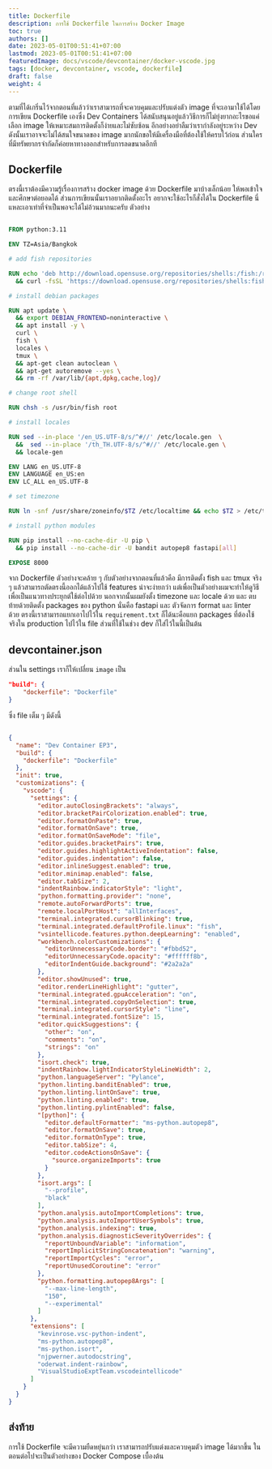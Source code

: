 ```yaml
---
title: Dockerfile
description: การใช้ Dockerfile ในการสร้าง Docker Image
toc: true
authors: []
date: 2023-05-01T00:51:41+07:00
lastmod: 2023-05-01T00:51:41+07:00
featuredImage: docs/vscode/devcontainer/docker-vscode.jpg
tags: [docker, devcontainer, vscode, dockerfile]
draft: false
weight: 4
---
```


ตามที่ได้เกริ่นไว้จากตอนที่แล้วว่าเราสามารถที่จะควบคุมและปรับแต่งตัว image ที่จะเอามาใช้ได้โดยการเขียน Dockerfile เองซึ่ง Dev Containers ได้สนับสนุนอยู่แล้ววิธีการก็ไม่ยุ่งยากอะไรขอแค่เลือก image ให้เหมาะสมการติดตั้งก็ง่ายและไม่ซับซ้อน อีกอย่างอย่าลืมว่าเรากำลังอยู่ระหว่าง Dev ดังนั้นเราอาจจะไม่ได้สนใจขนาดของ image มากนักขอให้มีเครื่องมือที่ต้องใช้ให้ครบไว้ก่อน ส่วนใครที่มีทรัพยากรจำกัดก็ค่อยหาทางออกสำหรับการลดขนาดอีกที

## Dockerfile

ตรงนี้เราต้องมีความรู้เรื่องการสร้าง docker image ด้วย Dockerfile มาบ้างเล็กน้อย ให้พอเข้าใจและศึกษาต่อยอดได้ ส่วนการเขียนนั้นเราอยากติดตั้งอะไร อยากจะใช้อะไรก็สั่งได้ใน Dockerfile นี่แหละเอาเท่าที่จำเป็นพอจะได้ไม่อ้วนมากนะครับ ตัวอย่าง

```dockerfile

FROM python:3.11

ENV TZ=Asia/Bangkok

# add fish repositories

RUN echo 'deb http://download.opensuse.org/repositories/shells:/fish:/release:/3/Debian_11/ /' >/etc/apt/sources.list.d/shells:fish:release:3.list \
  && curl -fsSL 'https://download.opensuse.org/repositories/shells:fish:release:3/Debian_11/Release.key' | gpg --dearmor >/etc/apt/trusted.gpg.d/shells_fish_release_3.gpg

# install debian packages

RUN apt update \
  && export DEBIAN_FRONTEND=noninteractive \
  && apt install -y \
  curl \
  fish \
  locales \
  tmux \
  && apt-get clean autoclean \
  && apt-get autoremove --yes \
  && rm -rf /var/lib/{apt,dpkg,cache,log}/

# change root shell

RUN chsh -s /usr/bin/fish root

# install locales

RUN sed --in-place '/en_US.UTF-8/s/^#//' /etc/locale.gen  \
  &&  sed --in-place '/th_TH.UTF-8/s/^#//' /etc/locale.gen \
  && locale-gen

ENV LANG en_US.UTF-8
ENV LANGUAGE en_US:en
ENV LC_ALL en_US.UTF-8

# set timezone

RUN ln -snf /usr/share/zoneinfo/$TZ /etc/localtime && echo $TZ > /etc/timezone

# install python modules

RUN pip install --no-cache-dir -U pip \
  && pip install --no-cache-dir -U bandit autopep8 fastapi[all]

EXPOSE 8000


```

จาก Dockerfile ตัวอย่างจะคล้าย ๆ กับตัวอย่างจากตอนที่แล้วคือ มีการติดตั้ง fish และ tmux จริง ๆ แล้วสามารถตัดตรงนี้ออกได้แล้วไปใช้ features น่าจะง่ายกว่า แต่เพื่อเป็นตัวอย่างผมจะทำให้ดูวิธีเพื่อเป็นแนวทางประยุกต์ใช้ต่อไปด้วย นอกจากนั้นผมยังตั้ง timezone และ locale ด้วย และ ตบท้ายด้วยติดตั้ง packages ของ python นั่นคือ fastapi และ ตัวจัดการ format และ linter ด้วย ตรงนี้เราสามารถแยกเอาไปไว้ใน `requirement.txt` ก็ได้นะคือแยก packages ที่ต้องใช้จริงใน production ไปไว้ใน file ส่วนที่ใช้ในช่วง dev ก็ใส่ไว้ในนี้เป็นต้น

## devcontainer.json

ส่วนใน settings เราก็ให้เปลี่ยน `image` เป็น

```json
"build": {
    "dockerfile": "Dockerfile"
}

```

ซึ่ง file เต็ม ๆ มีดังนี้

```json

{
  "name": "Dev Container EP3",
  "build": {
    "dockerfile": "Dockerfile"
  },
  "init": true,
  "customizations": {
    "vscode": {
      "settings": {
        "editor.autoClosingBrackets": "always",
        "editor.bracketPairColorization.enabled": true,
        "editor.formatOnPaste": true,
        "editor.formatOnSave": true,
        "editor.formatOnSaveMode": "file",
        "editor.guides.bracketPairs": true,
        "editor.guides.highlightActiveIndentation": false,
        "editor.guides.indentation": false,
        "editor.inlineSuggest.enabled": true,
        "editor.minimap.enabled": false,
        "editor.tabSize": 2,
        "indentRainbow.indicatorStyle": "light",
        "python.formatting.provider": "none",
        "remote.autoForwardPorts": true,
        "remote.localPortHost": "allInterfaces",
        "terminal.integrated.cursorBlinking": true,
        "terminal.integrated.defaultProfile.linux": "fish",
        "vsintellicode.features.python.deepLearning": "enabled",
        "workbench.colorCustomizations": {
          "editorUnnecessaryCode.border": "#fbbd52",
          "editorUnnecessaryCode.opacity": "#ffffff8b",
          "editorIndentGuide.background": "#2a2a2a"
        },
        "editor.showUnused": true,
        "editor.renderLineHighlight": "gutter",
        "terminal.integrated.gpuAcceleration": "on",
        "terminal.integrated.copyOnSelection": true,
        "terminal.integrated.cursorStyle": "line",
        "terminal.integrated.fontSize": 15,
        "editor.quickSuggestions": {
          "other": "on",
          "comments": "on",
          "strings": "on"
        },
        "isort.check": true,
        "indentRainbow.lightIndicatorStyleLineWidth": 2,
        "python.languageServer": "Pylance",
        "python.linting.banditEnabled": true,
        "python.linting.lintOnSave": true,
        "python.linting.enabled": true,
        "python.linting.pylintEnabled": false,
        "[python]": {
          "editor.defaultFormatter": "ms-python.autopep8",
          "editor.formatOnSave": true,
          "editor.formatOnType": true,
          "editor.tabSize": 4,
          "editor.codeActionsOnSave": {
            "source.organizeImports": true
          }
        },
        "isort.args": [
          "--profile",
          "black"
        ],
        "python.analysis.autoImportCompletions": true,
        "python.analysis.autoImportUserSymbols": true,
        "python.analysis.indexing": true,
        "python.analysis.diagnosticSeverityOverrides": {
          "reportUnboundVariable": "information",
          "reportImplicitStringConcatenation": "warning",
          "reportImportCycles": "error",
          "reportUnusedCoroutine": "error"
        },
        "python.formatting.autopep8Args": [
          "--max-line-length",
          "150",
          "--experimental"
        ]
      },
      "extensions": [
        "kevinrose.vsc-python-indent",
        "ms-python.autopep8",
        "ms-python.isort",
        "njpwerner.autodocstring",
        "oderwat.indent-rainbow",
        "VisualStudioExptTeam.vscodeintellicode"
      ]
    }
  }
}

```

## ส่งท้าย

การใช้ Dockerfile จะมีความยืดหยุ่นกว่า เราสามารถปรับแต่งและควบคุมตัว image ได้มากขึ้น ในตอนต่อไปจะเป็นตัวอย่างของ Docker Compose เบื้องต้น